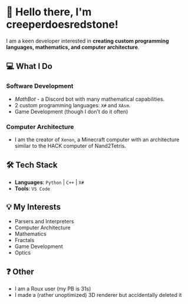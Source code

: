 # 👋 Hello there, I'm creeperdoesredstone!
I am a keen developer interested in **creating custom programming languages, mathematics, and computer architecture**.

## 💻 What I Do
### Software Development
- *MathBot* - a Discord bot with many mathematical capabilities.
- 2 custom programming languages: `X#` and `XAsm`.
- Game Development (though I don't do it often)
### Computer Architecture
- I am the creator of `Xenon`, a Minecraft computer with an architecture similar to the HACK computer of Nand2Tetris.

## 🛠️ Tech Stack
- **Languages**: `Python` | `C++` | `X#`
- **Tools**: `VS Code`

## 💡 My Interests
- Parsers and Interpreters
- Computer Architecture
- Mathematics
- Fractals
- Game Development
- Optics

## ❓ Other
- I am a Roux user (my PB is 31s)
- I made a (rather unoptimized) 3D renderer but accidentally deleted it
